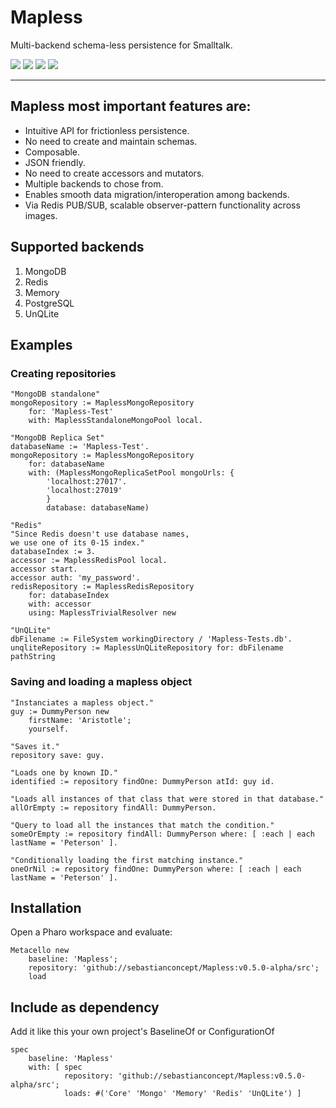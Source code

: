 # Mapless

Multi-backend schema-less persistence for Smalltalk.

<p align="left">
	<a href="https://github.com/sebastianconcept/Mapless/releases" alt="Releases">
		<img src="https://img.shields.io/github/v/tag/sebastianconcept/Mapless?label=release" /></a>
	<a href="https://github.com/sebastianconcept/Mapless/blob/develop/LICENSE" alt="License">
		<img src="https://img.shields.io/github/license/sebastianconcept/Mapless" /></a>
	<img src="https://img.shields.io/github/stars/sebastianconcept/Mapless?style=social" />
	<img src="https://img.shields.io/github/forks/sebastianconcept/Mapless?style=social" />
</p>

___

## Mapless most **important features** are:

- Intuitive API for frictionless persistence.
- No need to create and maintain schemas.
- Composable.
- JSON friendly.
- No need to create accessors and mutators.
- Multiple backends to chose from.
- Enables smooth data migration/interoperation among backends.
- Via Redis PUB/SUB, scalable observer-pattern functionality across images.

## Supported backends
1. MongoDB
2. Redis
3. Memory
4. PostgreSQL
5. UnQLite

## Examples

### Creating repositories

```Smalltalk
"MongoDB standalone"
mongoRepository := MaplessMongoRepository
	for: 'Mapless-Test'
	with: MaplessStandaloneMongoPool local.
```

```Smalltalk
"MongoDB Replica Set"
databaseName := 'Mapless-Test'.
mongoRepository := MaplessMongoRepository
	for: databaseName
	with: (MaplessMongoReplicaSetPool mongoUrls: {
		'localhost:27017'. 
		'localhost:27019'
		}
		database: databaseName)
```

```Smalltalk
"Redis"
"Since Redis doesn't use database names, 
we use one of its 0-15 index."
databaseIndex := 3.
accessor := MaplessRedisPool local.
accessor start.
accessor auth: 'my_password'.
redisRepository := MaplessRedisRepository
	for: databaseIndex
	with: accessor
	using: MaplessTrivialResolver new
```
```Smalltalk
"UnQLite"
dbFilename := FileSystem workingDirectory / 'Mapless-Tests.db'.
unqliteRepository := MaplessUnQLiteRepository for: dbFilename pathString
```

### Saving and loading a mapless object

```Smalltalk
"Instanciates a mapless object."
guy := DummyPerson new
	firstName: 'Aristotle';
	yourself.

"Saves it."
repository save: guy.	

"Loads one by known ID."
identified := repository findOne: DummyPerson atId: guy id.

"Loads all instances of that class that were stored in that database."
allOrEmpty := repository findAll: DummyPerson.

"Query to load all the instances that match the condition."
someOrEmpty := repository findAll: DummyPerson where: [ :each | each lastName = 'Peterson' ].

"Conditionally loading the first matching instance."
oneOrNil := repository findOne: DummyPerson where: [ :each | each lastName = 'Peterson' ].
```

## Installation

Open a Pharo workspace and evaluate:

	Metacello new
		baseline: 'Mapless';
		repository: 'github://sebastianconcept/Mapless:v0.5.0-alpha/src';
		load

## Include as dependency
Add it like this your own project's BaselineOf or ConfigurationOf 

	spec
		baseline: 'Mapless'
		with: [ spec
				repository: 'github://sebastianconcept/Mapless:v0.5.0-alpha/src';
				loads: #('Core' 'Mongo' 'Memory' 'Redis' 'UnQLite') ]